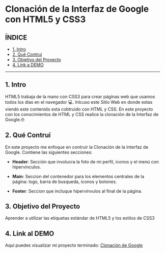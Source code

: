 # Clonación de la Interfaz de Google con HTML5 y CSS3

## **ÍNDICE**

* [1. Intro](#)
* [2. Qué Contruí](#)
* [3. Objetivo del Proyecto](#)
* [4. Link a DEMO](#)

****

## 1. Intro

HTML5 trabaja de la mano con CSS3 para crear páginas web que usamos todos los días en el navegador 💻. Inlcuso este Sitio Web en donde estas viendo este contenido esta cobtruido con HTML y CSS. En este proyecto con los conocimientos de HTML y CSS realice la clonación de la Interfaz de Google.🤓 

## 2. Qué Contruí

En este proyecto me enfoque en contruir la Clonación de la Interfaz de Google. Contiene las siguientes secciones: 

* **Header**: Sección que involucra la foto de mi perfil, iconos y el menú con hipervinculos.

* **Main**: Seccion del contenedor para los elementos centrales de la página: logo, barra de busqueda, íconos y botones.

* **Footer**: Seccion que incluque hipervínvulos al final de la página.

## 3. Objetivo del Proyecto
Aprender a utilizar las etiquetas estándar de HTML5 y los estilos de CSS3 

## 4. Link al DEMO

Aqui puedes visualizar mi proyecto terminado: [Clonación de Google](https://snazzy-lamington-7d9adb.netlify.app/)

